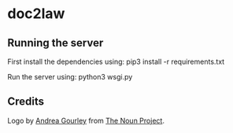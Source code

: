 # doc2law

## Running the server
First install the dependencies using:
pip3 install -r requirements.txt

Run the server using:
python3 wsgi.py


## Credits
Logo by [Andrea Gourley](http://thenounproject.com/andreakgourley) from [The Noun Project](https://thenounproject.com/).
